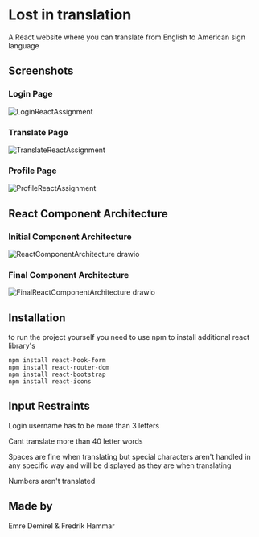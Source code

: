 # Lost in translation

A React website where you can translate from English to American sign language

## Screenshots

### Login Page
![LoginReactAssignment](https://github.com/98emre/React-Translation/assets/37656342/7bd4e1c5-3eb3-419c-93f9-6226b206662e)

### Translate Page
![TranslateReactAssignment](https://github.com/98emre/React-Translation/assets/37656342/729b0f4f-8d1a-4b3a-a3a6-d1f43084f5d3)

### Profile Page
![ProfileReactAssignment](https://github.com/98emre/React-Translation/assets/37656342/31a8cac6-92b4-4e5e-bf12-8fce00b5bee7)

## React Component Architecture

### Initial Component Architecture
![ReactComponentArchitecture drawio](https://github.com/98emre/React-Translation/assets/37656342/dcc4fd31-3122-4703-8442-c7214bde675a)

### Final Component Architecture
![FinalReactComponentArchitecture drawio](https://github.com/98emre/React-Translation/assets/37656342/40af440d-64b7-484a-9937-83e600c52608)

## Installation
to run the project yourself you need to use npm to install additional react library's

```
npm install react-hook-form
npm install react-router-dom
npm install react-bootstrap
npm install react-icons
```

## Input Restraints

Login username has to be more than 3 letters

Cant translate more than 40 letter words

Spaces are fine when translating but special characters aren't handled in any specific way and will be displayed as they are when translating

Numbers aren't translated

## Made by

Emre Demirel & Fredrik Hammar
